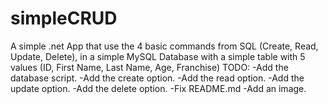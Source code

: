 # simpleCRUD
A simple .net App that use the 4 basic commands from SQL (Create, Read, Update, Delete), in a simple MySQL Database with a simple table with 5 values (ID, First Name, Last Name, Age, Franchise)
TODO:
-Add the database script.
-Add the create option.
-Add the read option.
-Add the update option.
-Add the delete option.
-Fix README.md
-Add an image.
